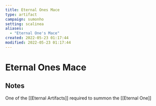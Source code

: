 ```yaml
---
title: Eternal Ones Mace
type: artifact
campaign: sumonho
setting: scalinea
aliases:
  - "Eternal One's Mace"
created: 2022-05-23 01:17:44
modified: 2022-05-23 01:17:44
---
```


# Eternal Ones Mace

## Notes

One of the [[Eternal Artifacts]] required to summon the [[Eternal One]]


